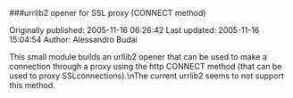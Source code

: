 ###urrlib2 opener for SSL proxy (CONNECT method)

Originally published: 2005-11-16 06:26:42
Last updated: 2005-11-16 15:04:54
Author: Alessandro Budai

This small module builds an urllib2 opener that can be used to make a connection through a proxy using the http CONNECT method (that can be used to proxy SSLconnections).\nThe current urrlib2 seems to not support this method.